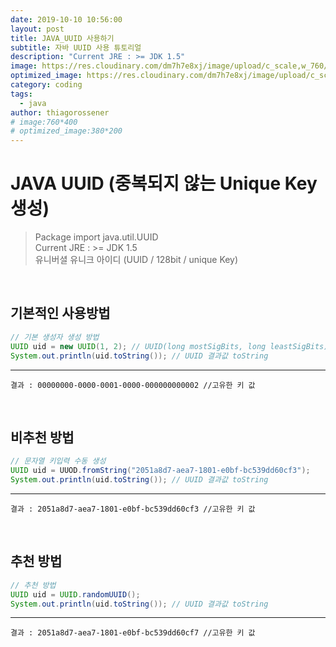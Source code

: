 ```yaml
---
date: 2019-10-10 10:56:00
layout: post
title: JAVA_UUID 사용하기
subtitle: 자바 UUID 사용 튜토리얼
description: "Current JRE : >= JDK 1.5"
image: https://res.cloudinary.com/dm7h7e8xj/image/upload/c_scale,w_760/v1506079212/jekflix-capa_vfhuzh.png
optimized_image: https://res.cloudinary.com/dm7h7e8xj/image/upload/c_scale,w_380/v1506079212/jekflix-capa_vfhuzh.png
category: coding
tags:
  - java
author: thiagorossener
# image:760*400
# optimized_image:380*200
---
```


# JAVA UUID (중복되지 않는 Unique Key 생성)
> Package import java.util.UUID<br>
> Current JRE : >= JDK 1.5<br>
> 유니버셜 유니크 아이디 (UUID / 128bit / unique Key)

<br>

## 기본적인 사용방법

```java
// 기본 생성자 생성 방법
UUID uid = new UUID(1, 2); // UUID(long mostSigBits, long leastSigBits)
System.out.println(uid.toString()); // UUID 결과값 toString
```

***
```
결과 : 00000000-0000-0001-0000-000000000002 //고유한 키 값
```

<br>

## 비추천 방법

```java
// 문자열 키입력 수동 생성
UUID uid = UUOD.fromString("2051a8d7-aea7-1801-e0bf-bc539dd60cf3");
System.out.println(uid.toString()); // UUID 결과값 toString
```

***
```
결과 : 2051a8d7-aea7-1801-e0bf-bc539dd60cf3 //고유한 키 값
```

<br>

## 추천 방법

```java
// 추천 방법
UUID uid = UUID.randomUUID();
System.out.println(uid.toString()); // UUID 결과값 toString
```

***
```
결과 : 2051a8d7-aea7-1801-e0bf-bc539dd60cf7 //고유한 키 값
```
